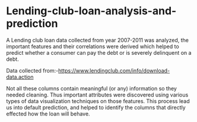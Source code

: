# Lending-club-loan-analysis-and-prediction
A Lending club loan data collected from year 2007-2011 was analyzed, the important features and their correlations were derived which helped to predict whether a consumer can pay the debt or is severely delinquent on a debt.

Data collected from:-https://www.lendingclub.com/info/download-data.action

Not all these columns contain meaningful (or any) information so they needed cleaning. 
Thus important attributes were discovered using various types of data visualization techniques on those features.
This process lead us into default prediction, and helped to identify the columns that directly effected how the loan will behave. 
